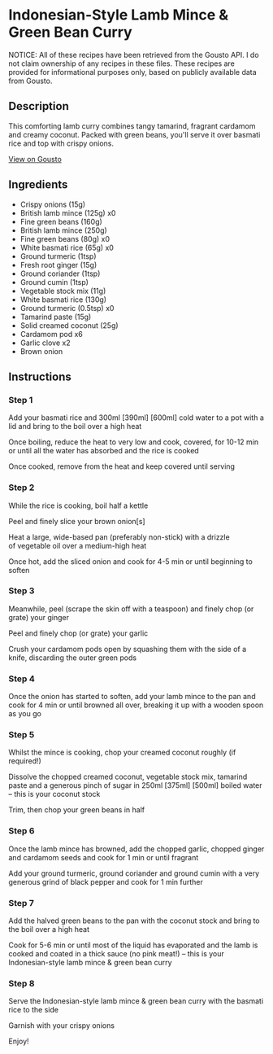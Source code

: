 # Indonesian-Style Lamb Mince & Green Bean Curry 

NOTICE: All of these recipes have been retrieved from the Gousto API. I do not claim ownership of any recipes in these files. These recipes are provided for informational purposes only, based on publicly available data from Gousto.

## Description

This comforting lamb curry combines tangy tamarind, fragrant cardamom and creamy coconut. Packed with green beans, you'll serve it over basmati rice and top with crispy onions.

[View on Gousto](https://www.gousto.co.uk/recipes/cookbook/indonesian-style-lamb-curry-with-green-beans)

## Ingredients

- Crispy onions (15g)
- British lamb mince (125g) x0
- Fine green beans (160g)
- British lamb mince (250g)
- Fine green beans (80g) x0
- White basmati rice (65g) x0
- Ground turmeric (1tsp)
- Fresh root ginger (15g)
- Ground coriander (1tsp)
- Ground cumin (1tsp)
- Vegetable stock mix (11g)
- White basmati rice (130g)
- Ground turmeric (0.5tsp) x0
- Tamarind paste (15g)
- Solid creamed coconut (25g)
- Cardamom pod x6
- Garlic clove x2
- Brown onion

## Instructions


### Step 1

Add your basmati rice and 300ml <span class="text-purple">[390ml]</span> <span class="text-danger">[600ml]</span> cold water to a pot with a lid and bring to the boil over a high heat

Once boiling, reduce the heat to very low and cook, covered, for 10-12 min or until all the water has absorbed and the rice is cooked

Once cooked, remove from the heat and keep covered until serving


### Step 2

While the rice is cooking, boil half a kettle

Peel and finely slice your brown onion[s]

Heat a large, wide-based pan (preferably non-stick) with a drizzle of vegetable oil over a medium-high heat

Once hot, add the sliced onion and cook for 4-5 min or until beginning to soften


### Step 3

Meanwhile, peel (scrape the skin off with a teaspoon) and finely chop (or grate) your ginger

Peel and finely chop (or grate) your garlic

Crush your cardamom pods open by squashing them with the side of a knife, discarding the outer green pods


### Step 4

Once the onion has started to soften, add your lamb mince to the pan and cook for 4 min or until browned all over, breaking it up with a wooden spoon as you go


### Step 5

Whilst the mince is cooking, chop your creamed coconut roughly (if required!)

Dissolve the chopped creamed coconut, vegetable stock mix, tamarind paste and a generous pinch of sugar in 250ml <span class="text-purple">[375ml]</span> <span class="text-danger">[500ml] </span>boiled water – this is your coconut stock

Trim, then chop your green beans in half


### Step 6

Once the lamb mince has browned, add the chopped garlic, chopped ginger and cardamom seeds and cook for 1 min or until fragrant

Add your ground turmeric, ground coriander and ground cumin with a very generous grind of black pepper and cook for 1 min further


### Step 7

Add the halved green beans to the pan with the coconut stock and bring to the boil over a high heat

Cook for 5-6 min or until most of the liquid has evaporated and the lamb is cooked and coated in a thick sauce (no pink meat!) – this is your Indonesian-style lamb mince & green bean curry

### Step 8

Serve the Indonesian-style lamb mince & green bean curry with the basmati rice to the side

Garnish with your crispy onions

Enjoy!

